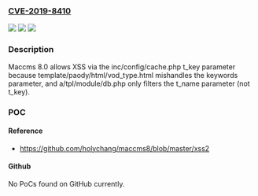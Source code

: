 ### [CVE-2019-8410](https://cve.mitre.org/cgi-bin/cvename.cgi?name=CVE-2019-8410)
![](https://img.shields.io/static/v1?label=Product&message=n%2Fa&color=blue)
![](https://img.shields.io/static/v1?label=Version&message=n%2Fa&color=blue)
![](https://img.shields.io/static/v1?label=Vulnerability&message=n%2Fa&color=brighgreen)

### Description

Maccms 8.0 allows XSS via the inc/config/cache.php t_key parameter because template/paody/html/vod_type.html mishandles the keywords parameter, and a/tpl/module/db.php only filters the t_name parameter (not t_key).

### POC

#### Reference
- https://github.com/holychang/maccms8/blob/master/xss2

#### Github
No PoCs found on GitHub currently.


